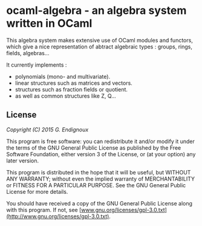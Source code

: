 # ocaml-algebra - an algebra system written in OCaml

This algebra system makes extensive use of OCaml modules and functors, which give a nice representation of abtract algebraic types : groups, rings, fields, algebras...

It currently implements :
* polynomials (mono- and multivariate).
* linear structures such as matrices and vectors.
* structures such as fraction fields or quotient.
* as well as common structures like Z, Q...

## License

*Copyright (C) 2015  G. Endignoux*

This program is free software: you can redistribute it and/or modify it under the terms of the GNU General Public License as published by the Free Software Foundation, either version 3 of the License, or (at your option) any later version.

This program is distributed in the hope that it will be useful, but WITHOUT ANY WARRANTY; without even the implied warranty of MERCHANTABILITY or FITNESS FOR A PARTICULAR PURPOSE. See the GNU General Public License for more details.

You should have received a copy of the GNU General Public License along with this program. If not, see [www.gnu.org/licenses/gpl-3.0.txt](http://www.gnu.org/licenses/gpl-3.0.txt).

